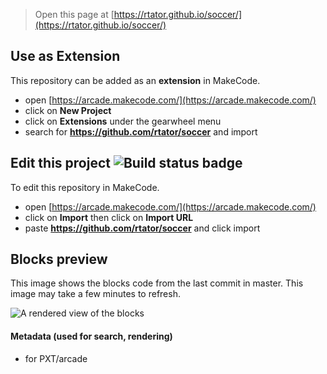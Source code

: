  


> Open this page at [https://rtator.github.io/soccer/](https://rtator.github.io/soccer/)

## Use as Extension

This repository can be added as an **extension** in MakeCode.

* open [https://arcade.makecode.com/](https://arcade.makecode.com/)
* click on **New Project**
* click on **Extensions** under the gearwheel menu
* search for **https://github.com/rtator/soccer** and import

## Edit this project ![Build status badge](https://github.com/rtator/soccer/workflows/MakeCode/badge.svg)

To edit this repository in MakeCode.

* open [https://arcade.makecode.com/](https://arcade.makecode.com/)
* click on **Import** then click on **Import URL**
* paste **https://github.com/rtator/soccer** and click import

## Blocks preview

This image shows the blocks code from the last commit in master.
This image may take a few minutes to refresh.

![A rendered view of the blocks](https://github.com/rtator/soccer/raw/master/.github/makecode/blocks.png)

#### Metadata (used for search, rendering)

* for PXT/arcade
<script src="https://makecode.com/gh-pages-embed.js"></script><script>makeCodeRender("{{ site.makecode.home_url }}", "{{ site.github.owner_name }}/{{ site.github.repository_name }}");</script>
